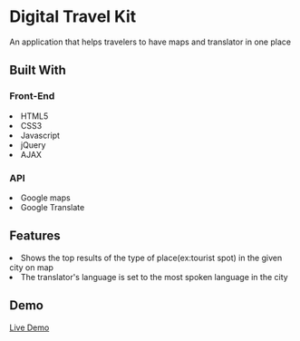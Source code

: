 <h1>Digital Travel Kit</h1>
<p>An application that helps travelers to have maps and translator in one place</p>
<h2>Built With</h2>
<h3>Front-End</h3>
<li>HTML5</li>
<li>CSS3</li>
<li>Javascript</li>
<li>jQuery</li>
<li>AJAX</li>
<h3>API</h3>
<li>Google maps</li>
<li>Google Translate</li>
<h2>Features</h2>
<li>Shows the top results of the type of place(ex:tourist spot) in the given city on map</li>
<li>The translator's language is set to the most spoken language in the city</li>
<h2>Demo</h2>
<a href="https://sowmyag12.github.io/DigitalTravelKit/">Live Demo</a>
